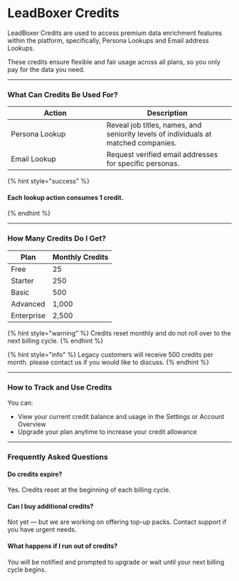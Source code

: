 # LeadBoxer Credits

LeadBoxer Credits are used to access premium data enrichment features within the platform,  specifically, Persona Lookups and Email address Lookups.

These credits ensure flexible and fair usage across all plans, so you only pay for the data you need.

***

### What Can Credits Be Used For?

<table><thead><tr><th width="198.94317626953125">Action</th><th>Description</th></tr></thead><tbody><tr><td>Persona Lookup</td><td>Reveal job titles, names, and seniority levels of individuals at matched companies.</td></tr><tr><td>Email Lookup</td><td>Request verified email addresses for specific personas.</td></tr></tbody></table>

{% hint style="success" %}
#### Each lookup action consumes 1 credit.
{% endhint %}

***

### How Many Credits Do I Get?

| Plan       | Monthly Credits |
| ---------- | --------------- |
| Free       | 25              |
| Starter    | 250             |
| Basic      | 500             |
| Advanced   | 1,000           |
| Enterprise | 2,500           |

{% hint style="warning" %}
Credits reset monthly and do not roll over to the next billing cycle.
{% endhint %}

{% hint style="info" %}
Legacy customers will receive 500 credits per month. please contact us if you would like to discuss.
{% endhint %}

***

### How to Track and Use Credits

You can:

* View your current credit balance and usage in the Settings or Account Overview
* Upgrade your plan anytime to increase your credit allowance

***

### Frequently Asked Questions

#### Do credits expire?

Yes. Credits reset at the beginning of each billing cycle.



#### Can I buy additional credits?

Not yet — but we are working on offering top-up packs. Contact support if you have urgent needs.



#### What happens if I run out of credits?

You will be notified and prompted to upgrade or wait until your next billing cycle begins.
